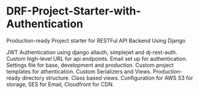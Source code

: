 # DRF-Project-Starter-with-Authentication
Production-ready Project starter for RESTFul API Backend Using Django

JWT Authentication using django allauth, simplejwt and dj-rest-auth.
Custom high-level URL for api endpoints.
Email set up for authentication.
Settings file for base, development and production.
Custom project templates for athentication.
Custom Serializers and Views.
Production-ready directory structure.
Class based views.
Configuration for AWS S3 for storage, SES for Email, Cloudfront for CDN.
